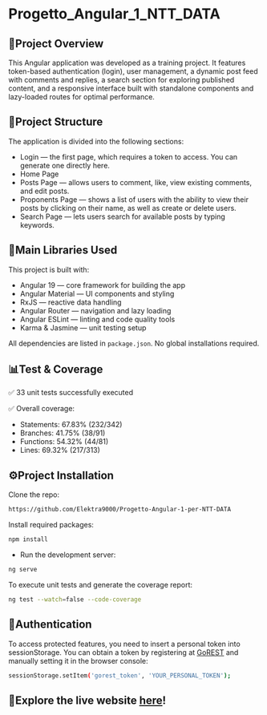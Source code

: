 # Progetto_Angular_1_NTT_DATA

## 🚀Project Overview

This Angular application was developed as a training project. It features token-based authentication (login), user management, a dynamic post feed with comments and replies, a search section for exploring published content, and a responsive interface built with standalone components and lazy-loaded routes for optimal performance.


## 📂Project Structure
  
The application is divided into the following sections:
- Login — the first page, which requires a token to access. You can generate one directly here.
- Home Page 
- Posts Page — allows users to comment, like, view existing comments, and edit posts.
- Proponents Page — shows a list of users with the ability to view their posts by clicking on their name, as well as create or delete users.
- Search Page — lets users search for available posts by typing keywords.

## 🧩Main Libraries Used
This project is built with:
- Angular 19 — core framework for building the app
- Angular Material — UI components and styling
- RxJS — reactive data handling
- Angular Router — navigation and lazy loading
- Angular ESLint — linting and code quality tools
- Karma & Jasmine — unit testing setup

All dependencies are listed in `package.json`. No global installations required.

## 📊Test & Coverage
✅ 33 unit tests successfully executed

✅ Overall coverage:
- Statements: 67.83% (232/342)
- Branches: 41.75% (38/91)
- Functions: 54.32% (44/81)
- Lines: 69.32% (217/313)

## ⚙Project Installation

Clone the repo:
```sh
https://github.com/Elektra9000/Progetto-Angular-1-per-NTT-DATA
```

Install required packages:
```sh
npm install
```

- Run the development server:
```sh
ng serve
```

To execute unit tests and generate the coverage report:
```sh
ng test --watch=false --code-coverage
```

## 🔐Authentication
To access protected features, you need to insert a personal token into sessionStorage.
You can obtain a token by registering at [GoREST](https://gorest.co.in/) and manually setting it in the browser console:
```sh
sessionStorage.setItem('gorest_token', 'YOUR_PERSONAL_TOKEN');
```

## 🔗Explore the live website [here](https://progetto-angular-1-per-ntt-data.netlify.app/)!



